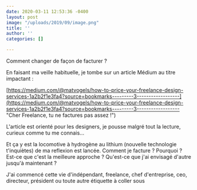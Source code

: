 ```yaml
---
date: 2020-03-11 12:53:36 -0400
layout: post
image: "/uploads/2019/09/image.png"
title: ''
author: ''
categories: []

---
```

Comment changer de façon de facturer ?

En faisant ma veille habituelle, je tombe sur un article Médium au titre impactant : 

[https://medium.com/@matvogels/how-to-price-your-freelance-design-services-1a2b2f1e3fa4?source=bookmarks---------3------------------](https://medium.com/@matvogels/how-to-price-your-freelance-design-services-1a2b2f1e3fa4?source=bookmarks---------3------------------ "Cher Freelance, tu ne factures pas assez !")

L'article est orienté pour les designers, je pousse malgré tout la lecture, curieux comme tu me connais…

Et ça y est la locomotive à hydrogène au lithium (nouvelle technologie t'inquiètes) de ma reflexion est lancée. Comment je facture ? Pourquoi ? Est-ce que c'est la meilleure approche ? Qu'est-ce que j'ai envisagé d'autre jusqu'à maintenant ?

J'ai commencé cette vie d'indépendant, freelance, chef d'entreprise, ceo, directeur, président ou toute autre étiquette à coller sous